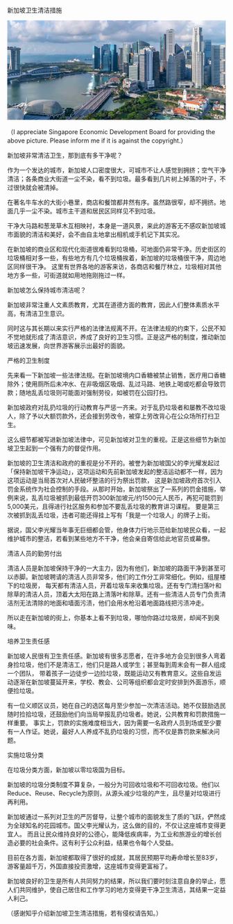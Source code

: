 新加坡卫生清洁措施


![新加坡卫生清洁措施](https://github.com/ywangnccu/ywang/blob/main/images/SINGAPORE.jpg)

（I appreciate Singapore Economic Development Board for providing the above picture. Please inform me if it is against the copyright.）

新加坡非常清洁卫生，那到底有多干净呢？

作为一个发达的城市，新加坡人口密度很大，可城市不让人感觉到拥挤；空气干净清洁；各条商业大街道一尘不染，看不到垃圾。最多看到几片树上掉落的叶子，不过很快就会被清掉。

在著名牛车水的大街小巷里，商店和餐馆都井然有序。虽然路很窄，却不拥挤。地面几乎一尘不染。城市主干道和居民区同样见不到垃圾。

干净大马路和葱茏草木互相映衬，本身是一道风景，来此的游客无不感叹新加坡城市面貌的清洁和美好，会不由自主地拿出相机或手机记下其实况。

在新加坡的商业区和现代化街道很难看到垃圾桶，可地面仍非常干净。历史街区的垃圾桶相对多一些，有些地方有几个垃圾桶挨着，新加坡的垃圾桶很干净，周边地区同样很干净。
这里有世界各地的游客来访，各商店和餐厅林立，垃圾相对其他地方多一些，可街道就如用地拖刚拖过一样。

新加坡怎么保持城市清洁呢？

新加坡非常注重人文素质教育，尤其在道德方面的教育，因此人们整体素质水平高，有清洁卫生意识。

同时这与其长期以来实行严格的法律法规离不开。在法律法规的约束下，公民不知不觉地就形成了清洁意识，养成了良好的卫生习惯。正是这严格的制度，推动新加坡迅速发展，向世界游客展示出最好的面貌。

严格的卫生制度

先来看一下新加坡一些法律法规。在新加坡境内口香糖被禁止销售，医疗用口香糖除外；使用厕所后未冲水、在非吸烟区吸烟、乱过马路、地铁上喝或吃都会导致罚款；随地乱丢垃圾则可能面对强制劳役，如被罚在公园打扫。

新加坡政府对乱扔垃圾的行动教育与严惩一齐来。对于乱扔垃圾者和屡教不改垃圾人，除了予以大额罚款外，还会接到劳改令，被穿上劳改背心在公众场所打扫卫生。

这么细节都被写进新加坡法律中，可见新加坡对卫生的重视。正是这些细节为新加坡卫生起到一个强有力的督促作用。

新加坡的卫生清洁和政府的重视是分不开的。被誉为新加坡国父的李光耀发起过「保持新加坡干净运动」，这项运动和先前新加坡发起的整洁运动都不一样，因为这项运动是当局首次对人民破坏整洁的行为祭出罚款，
这是新加坡政府首次引入罚金系统作为社会控制的手段。从那时开始，新加坡祭出了一系列的罚金措施，举例来说，乱丢垃圾被抓到最低开罚300新加坡元/约1500元人民币，再犯可能罚到5,000美元，且得进行社区服务和参加不要乱丢垃圾的教育讲习课程。
要是第三次被抓到乱丢垃圾，违者可能还得挂上写有「我是一个垃圾人」的牌子上街。

据说，国父李光耀当年事无巨细都会管，他身体力行地示范给新加坡民众看，一起维护城市的整洁，若看到某些地方不干净，他会亲自寄信给此地官员或幕僚。

清洁人员的勤劳付出

清洁人员是新加坡保持干净的一大主力，因为有他们，新加坡的路面干净到甚至可以赤脚。新加坡聘请的清洁人员非常多，他们的工作分工非常细化。例如，组屋楼下的垃圾房，
每天都有清洁人员，开着垃圾车来收集垃圾。还有专门清扫落叶和除草的清洁人员，顶着大太阳在路上清落叶和除草。还有一些清洁人员专门负责清洁剂无法清除的地面和墙面污渍，他们会用水枪沿着地面路线把污渍冲走。

所以走在新加坡的街上，你基本上看不到垃圾，哪怕你路过垃圾房，却闻不到臭味。

培养卫生责任感

新加坡人民很有卫生责任感。新加坡有很多志愿者，在许多地方会见到很多人弯着身捡垃圾，他们不是清洁工，他们只是路人或学生；甚至每到周末会有一群人组成一个团队，
带着孩子一边徒步一边捡垃圾，既能运动又有教育意义。这些自发运动逐渐在新加坡蔓延开来，学校、教会、公司等组织都会定时安排到外面游乐，顺便捡垃圾。

有一位义顺区议员，她在自己的选区每月至少参加一次清洁活动。她不仅鼓励选民随时捡拾垃圾，还鼓励他们向当局举报乱扔垃圾者。她说，公共教育和罚款措施一样重要。
事实上，罚款的实施难度相当大，因为需要一名政府人员到场或至少要有一人作证。她说，最好人人养成不乱扔垃圾的习惯，而不仅是靠罚款来解决问题。

实施垃圾分类

在垃圾分类方面，新加坡以零垃圾国为目标。

新加坡的垃圾分类制度不算复杂，一般分为可回收垃圾和不可回收垃圾。他们以Reduce、Reuse、Recycle为原则，从源头减少垃圾的产生，且尽量对垃圾进行再利用。

新加坡通过一系列对卫生的严厉督导，让整个城市的面貌发生了质的飞跃，俨然成为全球知名的花园城市。国父李光耀认为，这么做的目的，不仅让这座城市变得更宜人。
而且让民众维持良好的公德心，能降低疾病率，为工业和旅游业的增长创造必要的社会条件。这有利于公众利益，结果也令每个人受益。

目前在各方面，新加坡都取得了很好的成就，其居民预期平均寿命增长至83岁，游客量超千万，外国直接投资激增，这座城市变得更富裕了。

新加坡良好的卫生是所有人共同努力的结果，所以我们要时刻注意自身的举止，愿人们共同维护，使自己居住和工作学习的地方变得更干净卫生清洁，其结果一定益人利己。


（感谢知乎介绍新加坡卫生清洁措施，若有侵权请告知。）
